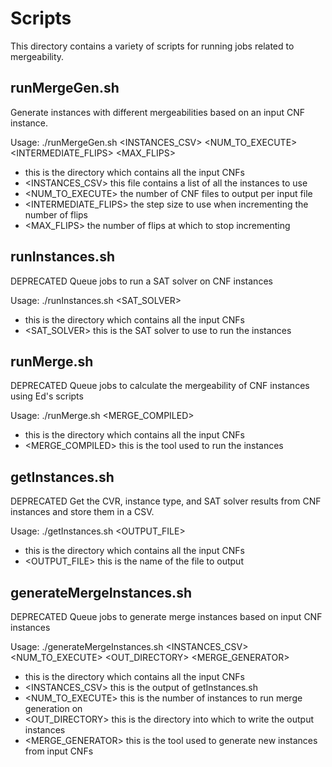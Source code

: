 # Scripts
This directory contains a variety of scripts for running jobs related to mergeability.

## runMergeGen.sh
Generate instances with different mergeabilities based on an input CNF instance. 

Usage: ./runMergeGen.sh <DIRECTORY> <INSTANCES_CSV> <NUM_TO_EXECUTE> <INTERMEDIATE_FLIPS> <MAX_FLIPS>
- <DIRECTORY> this is the directory which contains all the input CNFs
- <INSTANCES_CSV> this file contains a list of all the instances to use
- <NUM_TO_EXECUTE> the number of CNF files to output per input file
- <INTERMEDIATE_FLIPS> the step size to use when incrementing the number of flips
- <MAX_FLIPS> the number of flips at which to stop incrementing

## runInstances.sh
DEPRECATED
Queue jobs to run a SAT solver on CNF instances

Usage: ./runInstances.sh <DIRECTORY> <SAT_SOLVER>
- <DIRECTORY> this is the directory which contains all the input CNFs
- <SAT_SOLVER> this is the SAT solver to use to run the instances

## runMerge.sh
DEPRECATED
Queue jobs to calculate the mergeability of CNF instances using Ed's scripts

Usage: ./runMerge.sh <DIRECTORY> <MERGE_COMPILED>
- <DIRECTORY> this is the directory which contains all the input CNFs
- <MERGE_COMPILED> this is the tool used to run the instances

## getInstances.sh
DEPRECATED
Get the CVR, instance type, and SAT solver results from CNF instances and store them in a CSV.

Usage: ./getInstances.sh <DIRECTORY> <OUTPUT_FILE>
- <DIRECTORY> this is the directory which contains all the input CNFs
- <OUTPUT_FILE> this is the name of the file to output

## generateMergeInstances.sh
DEPRECATED
Queue jobs to generate merge instances based on input CNF instances

Usage: ./generateMergeInstances.sh <DIRECTORY> <INSTANCES_CSV> <NUM_TO_EXECUTE> <OUT_DIRECTORY> <MERGE_GENERATOR>
- <DIRECTORY> this is the directory which contains all the input CNFs
- <INSTANCES_CSV> this is the output of getInstances.sh
- <NUM_TO_EXECUTE> this is the number of instances to run merge generation on
- <OUT_DIRECTORY> this is the directory into which to write the output instances
- <MERGE_GENERATOR> this is the tool used to generate new instances from input CNFs
